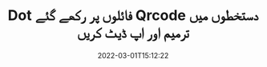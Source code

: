 ---
############################# Static ############################
layout: "auto-gen-signature"
date: 2022-03-01T15:12:22
draft: false
operation: Update
signaturetype: Qrcode
fileformat: Dot
productName: .NET
lang: ur
productCode: net
otherformats: pdf doc docx docm dot dotm dotx odt ott rtf xls xlsx xlsm xlsb csv ods ots xltx xltm ppt pptx pps ppsx odp otp potx potm pptm ppsm
breadcrumb: Put Qrcode signature on Dot for C#

############################# Head ############################
head_title: "C# کے ساتھ Dot فائلوں پر رکھے گئے Qrcode دستخطوں کو اپ ڈیٹ کریں"
head_description: "دستخط شدہ Dot دستاویزات میں Qrcode دستخطوں کی تازہ کاری کے لیے .NET کوڈ کو سمجھنے کے لیے آسان اور آسان استعمال کریں۔"

############################# Header ############################
title: "Dot فائلوں پر رکھے گئے Qrcode دستخطوں میں ترمیم اور اپ ڈیٹ کریں"
description: "API برائے .NET Qrcode دستخطوں کو Dot دستاویزات پر اپ ڈیٹ کرنے کے لیے فعالیت فراہم کرتا ہے۔ اپنے Dot دستاویزات کے اندر ای دستخطوں کو C# کوڈ کی دو لائنوں کے ساتھ جلدی اور آسانی سے اپ ڈیٹ کریں۔"
bg_image: "https://cms.admin.containerize.com/templates/aspose/App_Themes/V3/images/bg/header1.png"
bg_overlay: false
button:
    enable: true

############################# SubMenu ############################
submenu:
    enable: true

    left:
        img_alt: "GroupDocs.Signature for .NET"
        image: "https://cms.admin.containerize.com/templates/groupdocs/images/product-logos/90x90-noborder/groupdocs-signature-net.png"
        product: "GroupDocs.Signature"
        platform: ".NET"



############################# About ############################
about:
    enable: true
    title: "GroupDocs.Signature for .NET API خصوصیات کے بارے میں جانیں۔"
    content: |
        [GroupDocs.Signature for .NET](https://products.groupdocs.com/signature/net/) API کی فعالیت میں الیکٹرانک دستخطوں کا استعمال کرتے ہوئے ڈیمانڈ دستاویزات کے فارمیٹس پر کارروائی کرنے کے ذرائع کا وسیع انتخاب شامل ہے۔ متن، تصاویر، ڈیجیٹل سرٹیفکیٹس، بارکوڈ، QR-کوڈز، ڈاک ٹکٹ یا میٹا ڈیٹا جیسے ای دستخطوں کے وسیع اسپیکٹرم کی حمایت کی جاتی ہے۔ صارفین پی ڈی ایف، ایم ایس ورڈ دستاویزات، ایم ایس ایکسل ورک بک، ایم ایس پاورپوائنٹ پریزنٹیشنز، ایڈوب فوٹوشاپ فائلز اور مختلف امیج فارمیٹس پر ڈیجیٹل دستخط شامل، ہٹا سکتے، ترمیم، توثیق یا تلاش کرسکتے ہیں۔ متعدد مفید خصوصیات اور ترتیبات دستیاب ہیں۔
    

############################# Steps ############################
steps:
    enable: true
    title_left: "اپنے Dot دستاویز میں Qrcode دستخطوں کو کیسے تبدیل کریں۔"
    content_left: |
        [GroupDocs.Signature for .NET](https://products.groupdocs.com/signature/net/) میں مفید خصوصیات شامل ہیں جیسے Dot دستاویزات پر رکھے گئے Qrcode دستخطوں کی تازہ کاری۔ اضافی کوڈ کے بغیر دستخط کی خصوصیات کو تبدیل کرنا ممکن بناتا ہے۔
        
        * اس کے ساتھ شروع کرنے کے لئے، ایک دستاویز کے کنسٹرکٹر پیرامیٹر کے راستے کے طور پر دستخط آبجیکٹ کو بنائیں جس کو اپ ڈیٹ کیا جانا ہے۔
        * پھر، ایک مناسب خاص دستخطی آبجیکٹ کو فوری بنائیں اور اس کا شناخت کنندہ اور خصوصیات مرتب کریں جنہیں تبدیل کرنے کی ضرورت ہے۔
        * آخر میں، خاص دستخطی آبجیکٹ کو پاس کرنے والے دستخط کے اپ ڈیٹ کے طریقہ کو کال کریں۔
        * آپ کے نوٹس کے مطابق نتائج کو اپ ڈیٹ کرنے کا عمل کریں۔

    title_right: "سسٹم کے تقاضے"
    content_right: |
        GroupDocs.Signature for .NET تمام بڑے پلیٹ فارمز اور آپریٹنگ سسٹمز پر تعاون یافتہ ہیں۔ ذیل کے کوڈ پر عمل کرنے سے پہلے، براہ کرم یقینی بنائیں کہ آپ کے سسٹم پر درج ذیل شرائط انسٹال ہیں۔

        * آپریٹنگ سسٹم: مائیکروسافٹ ونڈوز، لینکس، میک او ایس
        * ترقی کے ماحول: Microsoft Visual Studio, Xamarin, MonoDevelop
        * Frameworks: .NET Framework, .NET Standard, .NET Core, Mono
        * GroupDocs.Signature for .NET کا تازہ ترین ورژن [Nuget](https://www.nuget.org/packages/groupdocs.signature) سے ڈاؤن لوڈ کریں۔
         
    code: |
        ```csharp    
                
        // Set up input Dot file
        string filePath = "input.dot";

        // Instantiate Signature for input file
        using (GroupDocs.Signature.Signature signature = new GroupDocs.Signature.Signature(filePath))
        {
                // Id of signature which is supposed to be updated
                // such Id might be got as a result of search operation
                string id = "eff64a14-dad9-47b0-88e5-2ee4e3604e71";

                // provide signature features to update
                // set up particular signature id
                QrCodeSignature signatureToUpdate = new QrCodeSignature(id)
                {
                    // specify signature width
                    Width = 200,
                    // specify signature height
                    Height = 200,
                    // set left position
                    Left = 120,
                    // set top position
                    Top = 160
                };

                // update signature
                bool updateResult = signature.Update(signatureToUpdate);

                // process updation result
                if (updateResult)
                {
                    Console.WriteLine("Signature was updated successfully!");
                }
        }

        ```

############################# Demos ############################
demos:
    enable: true
    title: "دستاویز کے صفحات پر Qrcode دستخطوں کو اپ ڈیٹ کرنا - لائیو ڈیمو"
    content: |
       ابھی [GroupDocs.Signature App](https://products.groupdocs.app/signature/family) ویب سائٹ پر جا کر Dot دستاویز کے مختلف الیکٹرانک دستخطوں میں ترمیم کریں۔          

############################# More Formats ############################
more_formats:
    enable: true
    title: "C# کے ذریعے مختلف Qrcode دستخطوں کو اپ ڈیٹ کریں"
    content: |
        "ڈیجیٹل دستخطوں میں ترمیم کرنا جو مختلف دستاویز کی شکلوں میں رکھے گئے ہیں۔ اضافی کوڈ کے بغیر دستخطوں کا ڈیٹا اپ ڈیٹ کریں۔"
    format: 
       
       
back_to_top:
    enable: true
---